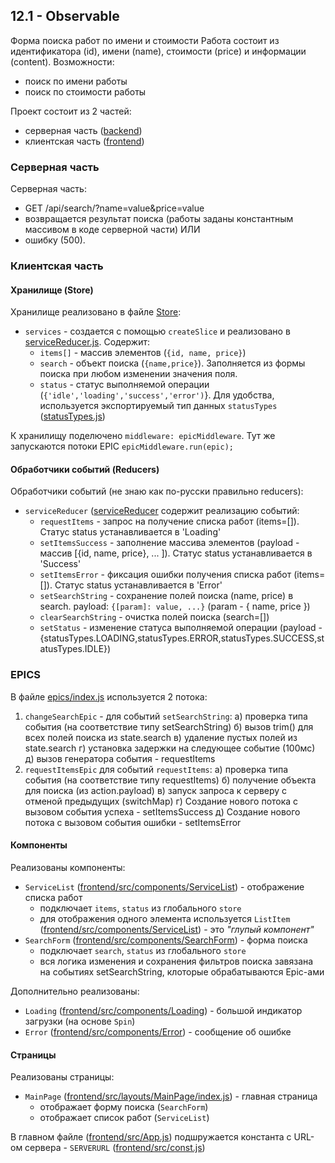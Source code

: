 ## 12.1 - Observable

Форма поиска работ по имени и стоимости
Работа состоит из идентификатора (id), имени (name), стоимости (price) и информации (content).
Возможности:
* поиск по имени работы
* поиск по стоимости работы

Проект состоит из 2 частей:
* серверная часть ([backend](backend))
* клиентская часть ([frontend](frontend))


### Серверная часть
Серверная часть:
* GET /api/search/?name=value&price=value
* возвращается результат поиска (работы заданы константным массивом в коде серверной части)
ИЛИ
* ошибку (500).


### Клиентская часть

#### Хранилище (Store)
Хранилище реализовано в файле [Store](frontend/src/store/index.js):
* `services` - создается с помощью `createSlice` и реализовано в [serviceReducer.js](frontend/src/store/serviceReducer.js). Содержит:
  * `items[]` - массив элементов (`{id, name, price}`)
  * `search` - объект поиска (`{name,price}`). Заполняется из формы поиска при любом изменении значения поля.
  * `status` - статус выполняемой операции (`{'idle','loading','success','error')`}. Для удобства, используется экспортируемый тип данных `statusTypes` ([statusTypes.js](frontend/src/store/statusTypes.js))

К хранилищу поделючено `middleware: epicMiddleware`.
Тут же запускаются потоки EPIC
`epicMiddleware.run(epic);`

#### Обработчики событий (Reducers)
Обработчики событий (не знаю как по-русски правильно reducers):
* `serviceReducer` ([serviceReducer](frontend/src/store/serviceReducer.js) содержит реализацию событий:
  * `requestItems` - запрос на получение списка работ (items=[]). Статус status устанавливается в 'Loading'
  * `setItemsSuccess` - заполнение массива элементов (payload - массив [{id, name, price}, ... ]). Статус status устанавливается в 'Success'
  * `setItemsError` - фиксация ошибки получения списка работ (items=[]). Статус status устанавливается в 'Error'
  * `setSearchString` - сохранение полей поиска (name, price) в search. payload: `{[param]: value, ...}` (param - { name, price })
  * `clearSearchString` - очистка полей поиска (search=[])
  * `setStatus` - изменение статуса выполняемой операции  (payload - {statusTypes.LOADING,statusTypes.ERROR,statusTypes.SUCCESS,statusTypes.IDLE})

### EPICS
В файле [epics/index.js](frontend/src/epics/index.js) используется 2 потока:
1. `changeSearchEpic` - для событий `setSearchString`:
   а) проверка типа события (на соответствие типу setSearchString)
   б) вызов trim() для всех полей поиска из state.search
   в) удаление пустых полей из state.search
   г) установка задержки на следующее событие (100мс)
   д) вызов генератора события - requestItems
2. `requestItemsEpic`  для событий `requestItems`:
   а) проверка типа события (на соответствие типу requestItems)
   б) получение объекта для поиска (из action.payload)
   в) запуск запроса к серверу с отменой предыдущих (switchMap)
   г) Создание нового потока с вызовом события успеха - setItemsSuccess
   д) Создание нового потока с вызовом события ошибки - setItemsError
 
 
#### Компоненты
Реализованы компоненты:
* `ServiceList` ([frontend/src/components/ServiceList](frontend/src/components/ServiceList/index.js)) - отображение списка работ
  * подключает  `items`, `status` из глобального `store`
  * для отображения одного элемента используется `ListItem` ([frontend/src/components/ServiceList](frontend/src/components/ServiceList/index.js)) - это _"глупый компонент"_
* `SearchForm` ([frontend/src/components/SearchForm](frontend/src/components/SearchForm/index.js)) - форма поиска
  * подключает  `search`, `status` из глобального `store`
  * вся логика изменения и сохранения фильтров поиска завязана на событиях setSearchString, клоторые обрабатываются Epic-ами
  
Дополнительно реализованы:
* `Loading` ([frontend/src/components/Loading](frontend/src/components/Loading/index.js)) - большой индикатор загрузки (на основе `Spin`)
* `Error` ([frontend/src/components/Error](frontend/src/components/Error/index.js)) - сообщение об ошибке

#### Страницы
Реализованы страницы:
* `MainPage` ([frontend/src/layouts/MainPage/index.js](frontend/src/layouts/MainPage/index.js)) - главная страница
  * отображает форму поиска (`SearchForm`)
  * отображает список работ (`ServiceList`)
 
 В главном файле ([frontend/src/App.js](frontend/src/App.js)) подшружается константа с URL-ом сервера - `SERVERURL` ([frontend/src/const.js](frontend/src/const.js))
